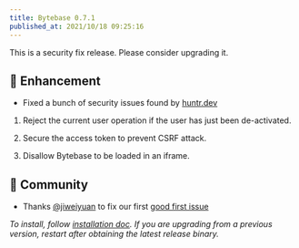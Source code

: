 ```yaml
---
title: Bytebase 0.7.1
published_at: 2021/10/18 09:25:16
---
```


This is a security fix release. Please consider upgrading it.

## 🎄 Enhancement

- Fixed a bunch of security issues found by [huntr.dev](https://huntr.dev)

1. Reject the current user operation if the user has just been de-activated.

2. Secure the access token to prevent CSRF attack.

3. Disallow Bytebase to be loaded in an iframe.

## 🎠 Community

- Thanks [@jiweiyuan](https://github.com/jiweiyuan) to fix our first [good first issue](https://github.com/bytebase/bytebase/issues/11)

_To install, follow [installation doc](/docs/get-started/install/overview). If you are upgrading from a previous version, restart after obtaining the latest release binary._
